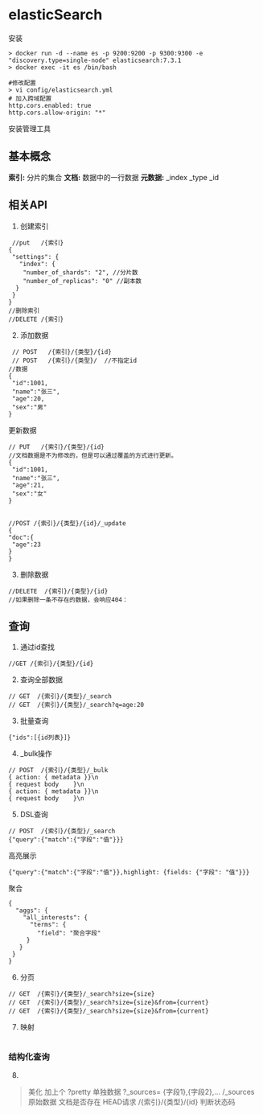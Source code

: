 # elasticSearch
安装
```shell script
> docker run -d --name es -p 9200:9200 -p 9300:9300 -e "discovery.type=single-node" elasticsearch:7.3.1
> docker exec -it es /bin/bash

#修改配置
> vi config/elasticsearch.yml
# 加入跨域配置
http.cors.enabled: true
http.cors.allow-origin: "*"
```
安装管理工具

## 基本概念
**索引:** 分片的集合
**文档:** 数据中的一行数据
**元数据:** _index _type _id




## 相关API
1. 创建索引
```json5
 //put   /{索引}
{
 "settings": {
   "index": {
    "number_of_shards": "2", //分片数
    "number_of_replicas": "0" //副本数
  }
 }
}
//删除索引
//DELETE /{索引}

```
2. 添加数据
```json5
 // POST   /{索引}/{类型}/{id}
 // POST   /{索引}/{类型}/  //不指定id
//数据
{
 "id":1001,
 "name":"张三",
 "age":20,
 "sex":"男"
}

```
更新数据
```json5
// PUT   /{索引}/{类型}/{id}
//文档数据是不为修改的，但是可以通过覆盖的方式进行更新。
{
 "id":1001,
 "name":"张三",
 "age":21,
 "sex":"女"
}
```
```json5

//POST /{索引}/{类型}/{id}/_update
{
"doc":{
 "age":23
}
}
```
3. 删除数据
```json5
//DELETE  /{索引}/{类型}/{id}
//如果删除一条不存在的数据，会响应404：
```

## 查询 
1. 通过id查找
```json5
//GET /{索引}/{类型}/{id}
```
2. 查询全部数据
```json5
// GET  /{索引}/{类型}/_search
// GET  /{索引}/{类型}/_search?q=age:20
```
3. 批量查询
```json5
{"ids":[{id列表}]}

```
4. _bulk操作
```json5
// POST  /{索引}/{类型}/_bulk
{ action: { metadata }}\n
{ request body    }\n
{ action: { metadata }}\n
{ request body    }\n
```
5. DSL查询
```json5
// POST  /{索引}/{类型}/_search
{"query":{"match":{"字段":"值"}}}

```
高亮展示

```json5
{"query":{"match":{"字段":"值"}},highlight: {fields: {"字段": "值"}}}
```
聚合
```json5
{
  "aggs": {
    "all_interests": {
      "terms": {
        "field": "聚合字段"
     }
   }
 }
}
```

6. 分页
```json5
// GET  /{索引}/{类型}/_search?size={size}
// GET  /{索引}/{类型}/_search?size={size}&from={current}
// GET  /{索引}/{类型}/_search?size={size}&from={current}

```
7. 映射
```json5

```

### 结构化查询
8. 



>美化 加上个  ?pretty
>单独数据 ?_sources= {字段1},{字段2},...
>     /_sources 原始数据
>文档是否存在 HEAD请求    /{索引}/{类型}/{id} 判断状态码